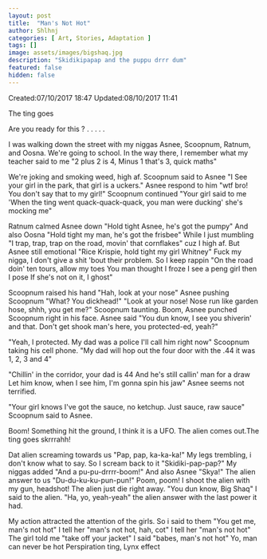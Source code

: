 ```yaml
---
layout: post
title:  "Man's Not Hot"
author: Shlhnj
categories: [ Art, Stories, Adaptation ]
tags: []
image: assets/images/bigshaq.jpg
description: "Skidikipapap and the puppu drrr dum"
featured: false
hidden: false
---
```


Created:07/10/2017 18:47 Updated:08/10/2017 11:41
 
The ting goes

Are you ready for this ?
.
.
.
.
.



<span class="spoiler">I was walking down the street with my niggas Asnee, Scoopnum, Ratnum, and Oosna. We're going to school.
In the way there, I remember what my teacher said to me "2 plus 2 is 4,
Minus 1 that's 3, quick maths"</span>

<span class="spoiler">We're joking and smoking weed, high af.
Scoopnum said to Asnee "I See your girl in the park, that girl is a uckers."
Asnee respond to him "wtf bro! You don't say that to my girl!"
Scoopnum continued "Your girl said to me 'When the ting went quack-quack-quack, you man were ducking' she's mocking me"</span>

<span class="spoiler">Ratnum calmed Asnee down  "Hold tight Asnee, he's got the pumpy"
And also Oosna "Hold tight my man, he's got the frisbee"
While I just mumbling "I trap, trap, trap on the road, movin' that cornflakes" cuz I high af.
But Asnee still emotional "Rice Krispie, hold tight my girl Whitney"
Fuck my nigga, I don't give a shit 'bout their problem. So I keep rappin "On the road doin' ten tours, allow my toes
You man thought I froze
I see a peng girl then I pose
If she's not on it, I ghost"</span>

<span class="spoiler">Scoopnum raised his hand "Hah, look at your nose"
Asnee pushing Scoopnum  "What? You dickhead!"
"Look at your nose! Nose run like garden hose, shhh, you get me?" Scoopnum taunting.
Boom, Asnee punched Scoopnum right in his face.
Asnee said "You dun know, I see you shiverin' and that. Don't get shook man's here, you protected-ed, yeah?"</span>

<span class="spoiler">"Yeah, I protected. My dad was a police I'll call him right now" Scoopnum taking his cell phone.
"My dad will hop out the four door with the .44 it was 1, 2, 3 and 4"</span>

<span class="spoiler">"Chillin' in the corridor, your dad is 44
And he's still callin' man for a draw
Let him know, when I see him, I'm gonna spin his jaw" Asnee seems not terrified.</span>

<span class="spoiler">"Your girl knows I've got the sauce, no ketchup. Just sauce, raw sauce" Scoopnum said to Asnee.</span>

<span class="spoiler">Boom!
Something hit the ground, I think it is a UFO. The alien comes out.The ting goes skrrrahh!</span>

<span class="spoiler">Dat alien screaming towards us "Pap, pap, ka-ka-ka!"
My legs trembling, i don't know what to say. So I scream back to it "Skidiki-pap-pap?"
My niggas added "And a pu-pu-drrrr-boom!"
And also Asnee "Skya!"
The alien answer to us "Du-du-ku-ku-pun-pun!"
Poom, poom! I shoot the alien with my gun,   headshot! The alien just die right away.
"You dun know, Big Shaq" I said to the alien.
"Ha, yo, yeah-yeah" the alien answer with the last power it had.</span>

<span class="spoiler">My action attracted the attention of the girls.
So i said to them "You get me, man's not hot"
I tell her "man's not hot, hah, cot"
I tell her "man's not hot"
The girl told me "take off your jacket"
I said "babes, man's not hot"
Yo, man can never be hot
Perspiration ting, Lynx effect</span>
